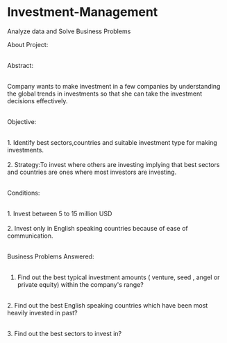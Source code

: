 # Investment-Management
Analyze data and Solve Business Problems

About Project:

<br>Abstract:</br>

<br>Company wants to make investment in a few companies by understanding the global trends in investments so that she can take the investment decisions effectively.</br>

<br>Objective:</br>

<br>1. Identify best sectors,countries and suitable investment type for making investments.</br>
<br>2. Strategy:To invest where others are investing implying that best sectors and countries are ones where most investors are investing.</br>

<br>Conditions:</br>

<br>1. Invest between 5 to 15 million USD </br>
<br>2. Invest only in English speaking countries because of ease of communication.</br>

<br>Business Problems Answered:</br>
<br>
1. Find out the best typical investment amounts ( venture, seed , angel or private equity) within the company's range?</br>

<br>2. Find out the best English speaking countries which have been most heavily invested in past? </br>

<br>3. Find out the best sectors to invest in? </br>
